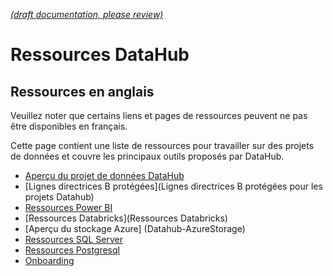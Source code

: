 [_metadata_: remarks]:- "Automatically translated with DeepL. From: /Landing.md"

[_(draft documentation, please review)_](/Landing.md)

# Ressources DataHub

## Ressources en anglais

Veuillez noter que certains liens et pages de ressources peuvent ne pas être disponibles en français.

Cette page contient une liste de ressources pour travailler sur des projets de données et couvre les principaux outils proposés par DataHub.

- [Aperçu du projet de données DataHub](Datahub-Data-Project)
- [Lignes directrices B protégées](Lignes directrices B protégées pour les projets Datahub)
- [Ressources Power BI](PowerBI-Resources)
- [Ressources Databricks](Ressources Databricks)
- [Aperçu du stockage Azure] (Datahub-AzureStorage)
- [Ressources SQL Server](Datahub-SQLServer)
- [Ressources Postgresql](Postgresql-Resources)
- [Onboarding](Onboarding)

